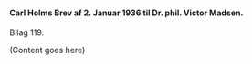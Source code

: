 #### Carl Holms Brev af 2. Januar 1936 til Dr. phil. Victor Madsen.

Bilag 119.

(Content goes here)
